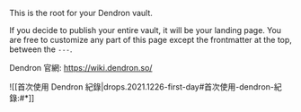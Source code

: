 
This is the root for your Dendron vault.

If you decide to publish your entire vault, it will be your landing page. You are free to customize any part of this page except the frontmatter at the top, between the `---`.

Dendron 官網: https://wiki.dendron.so/

![[首次使用 Dendron 紀錄|drops.2021.1226-first-day#首次使用-dendron-紀錄:#*]]
